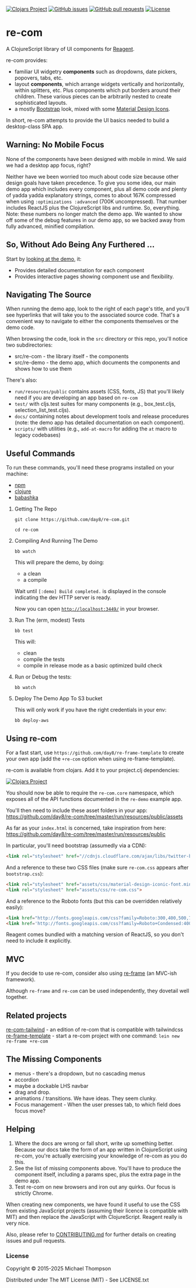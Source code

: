 <!--  [![CI](https://github.com/day8/re-com/workflows/ci/badge.svg)](https://github.com/day8/re-com/actions?workflow=ci)
[![CD](https://github.com/day8/re-com/workflows/cd/badge.svg)](https://github.com/day8/re-com/actions?workflow=cd)
[![GitHub tag (latest by date)](https://img.shields.io/github/v/tag/day8/re-com?style=for-the-badge)](https://github.com/day8/re-com/tags) -->
[![Clojars Project](https://img.shields.io/clojars/v/re-com.svg?style=for-the-badge&logo=clojure&logoColor=fff)](https://clojars.org/re-com)
[![GitHub issues](https://img.shields.io/github/issues-raw/day8/re-com?style=for-the-badge&logo=github)](https://github.com/day8/re-com/issues)
[![GitHub pull requests](https://img.shields.io/github/issues-pr/day8/re-com?style=for-the-badge&logo=github)](https://github.com/day8/re-com/pulls)
[![License](https://img.shields.io/github/license/day8/re-com.svg?style=for-the-badge)](license.txt)

# re-com

A ClojureScript library of UI components for [Reagent](http://reagent-project.github.io). 

re-com provides:

* familiar UI widgetry **components** such as dropdowns, date pickers, popovers, tabs, etc.
* layout **components**, which arrange widgets vertically and horizontally, within
  splitters, etc. Plus components
  which put borders around their children. These various pieces can be arbitrarily nested
  to create sophisticated layouts.
* a mostly [Bootstrap](http://getbootstrap.com/) look, mixed with
  some [Material Design Icons](http://zavoloklom.github.io/material-design-iconic-font/icons.html).

In short, re-com attempts to provide the UI basics needed to build a desktop-class SPA app.

## Warning: No Mobile Focus

None of the components have been designed with mobile in mind. We said we had a desktop app focus, right?

Neither have we been worried too much about code size because other design goals have
taken precedence. To give you some idea, our main demo app which includes every component, plus all demo
code and plenty of yadda yadda explanatory strings, comes to about 167K compressed when
using `:optimizations :advanced` (700K uncompressed).
That number includes ReactJS plus the ClojureScript libs and runtime. So, everything.
Note:  these numbers no longer match the demo app. We wanted to show off some of the debug features in our demo app, 
so we backed away from fully advanced, minified compilation. 

## So, Without Ado Being Any Furthered ...

Start by [looking at the demo](https://re-com.day8.com.au), it:
  - Provides detailed documentation for each component
  - Provides interactive pages showing component use and flexibility.

## Navigating The Source

When running the demo app, look to the right of each page's title, and you'll see hyperlinks
that will take you to the associated source code.  That's a convenient way to navigate to either
the components themselves or the demo code.

When browsing the code, look in the `src` directory or this repo, you'll notice
two subdirectories:

  - src/re-com - the library itself - the components
  - src/re-demo - the demo app, which documents the components and shows how to use them

There's also:
  - `run/resources/public` contains assets (CSS, fonts, JS) that you'll likely need if you are developing an app based on `re-com`
  - `test/` with cljs.test suites for many components (e.g., box_test.cljs, selection_list_test.cljs).
  - `docs/` containing notes about development tools and release procedures (note: the demo app has detailed documentation on each component).
  - `scripts/` with utilities (e.g., `add-at-macro` for adding the `at` macro to legacy codebases)

## Useful Commands

To run these commands, you'll need these programs installed on your machine:

- [npm](https://docs.npmjs.com/downloading-and-installing-node-js-and-npm])
- [clojure](https://clojure.org/guides/install_clojure)
- [babashka](https://github.com/babashka/babashka#installation)

1. Getting The Repo


   ```shell
   git clone https://github.com/day8/re-com.git
   ```

   ```shell
   cd re-com
   ```

2. Compiling And Running The Demo

   ```shell
   bb watch
   ```

   This will prepare the demo, by doing:
     - a clean
     - a compile
   
   Wait until `[:demo] Build completed.` is displayed in the console indicating
   the dev HTTP server is ready.
    
   Now you can open [`http://localhost:3449/`](http://localhost:3449/) in your
   browser.

3. Run The (erm, modest) Tests
   
   ```shell
   bb test
   ```
   
   This will:
     - clean
     - compile the tests
     - compile in release mode as a basic optimized build check

4. Run or Debug the tests:
   
   ```shell
   bb watch
   ```

5. Deploy The Demo App To S3 bucket
   
   This will only work if you have the right credentials in your env:
   ```shell
   bb deploy-aws
   ```

## Using re-com

For a fast start, use `https://github.com/day8/re-frame-template` to create your own app (add the `+re-com` option when using re-frame-template).

re-com is available from clojars. Add it to your project.clj dependencies:

[![Clojars Project](https://img.shields.io/clojars/v/re-com.svg)](https://clojars.org/re-com)

You should now be able to require the `re-com.core` namespace, which exposes all of the API functions documented in the `re-demo` example app.

You'll then need to include these asset folders in your app:
https://github.com/day8/re-com/tree/master/run/resources/public/assets

As far as your `index.html` is concerned, take inspiration from here:
https://github.com/day8/re-com/tree/master/run/resources/public

In particular, you'll need bootstrap (assumedly via a CDN):
```html
<link rel="stylesheet" href="//cdnjs.cloudflare.com/ajax/libs/twitter-bootstrap/3.3.5/css/bootstrap.css">
```

And a reference to these two CSS files (make sure `re-com.css` appears after `bootstrap.css`):

```html
<link rel="stylesheet" href="assets/css/material-design-iconic-font.min.css">
<link rel="stylesheet" href="assets/css/re-com.css">
```

And a reference to the Roboto fonts (but this can be overridden relatively easily):

```html
<link href="http://fonts.googleapis.com/css?family=Roboto:300,400,500,700,400italic" rel="stylesheet" type="text/css">
<link href='http://fonts.googleapis.com/css?family=Roboto+Condensed:400,300' rel='stylesheet' type='text/css'>
```

Reagent comes bundled with a matching version of ReactJS,
so you don't need to include it explicitly.


## MVC

If you decide to use re-com, consider also using [re-frame](https://github.com/day8/re-frame)
(an MVC-ish framework).

Although `re-frame` and `re-com` can be used independently, they dovetail well together.

## Related projects

[re-com-tailwind](https://github.com/BnMcGn/re-com-tailwind) - an edition of re-com that is compatible with tailwindcss
[re-frame-template](https://github.com/day8/re-frame-template) - start a re-com project with one command: `lein new re-frame +re-com`


## The Missing Components

* menus - there's a dropdown, but no cascading menus
* accordion
* maybe a dockable LHS navbar
* drag and drop.
* animations / transitions.  We have ideas.  They seem clunky.
* Focus management - When the user presses tab, to which field does focus move?

## Helping

1. Where the docs are wrong or fall short, write up something better. Because
   our docs take the form of an app written in ClojureScript using re-com, you're actually
   exercising your knowledge of re-com as you do this.
2. See the list of missing components above. You'll have to produce the
   component itself, including a params spec, plus the extra page in the demo app.
3. Test re-com on new browsers and iron out any quirks.  Our focus is strictly Chrome.

When creating new components, we have found it useful to use the CSS from existing
JavaScript projects (assuming their licence is compatible with MIT) and then
replace the JavaScript with ClojureScript. Reagent really is very nice.

Also, please refer to [CONTRIBUTING.md](https://github.com/day8/re-com/blob/master/CONTRIBUTING.md) for further 
details on creating issues and pull requests.


### License

Copyright © 2015-2025 Michael Thompson

Distributed under The MIT License (MIT) - See LICENSE.txt

